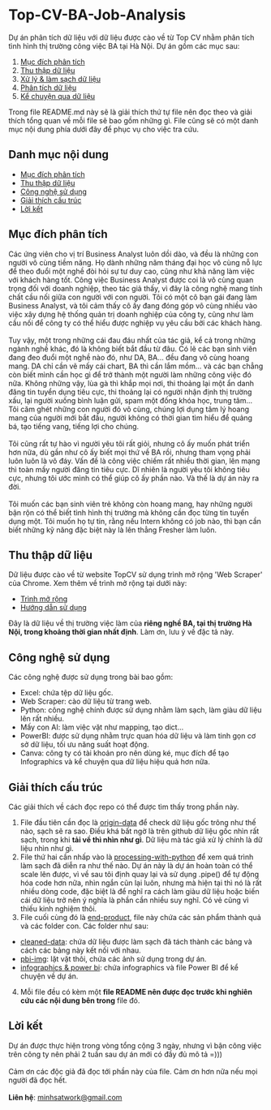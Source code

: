# Top-CV-BA-Job-Analysis
Dự án phân tích dữ liệu với dữ liệu được cào về từ Top CV nhằm phân tích tình hình thị trường công việc BA tại Hà Nội.
Dự án gồm các mục sau: 
1. [Mục đích phân tích](#Mục-đích-phân-tích) 
2. [Thu thập dữ liệu](#Thu-thập-dữ-liệu)
3. [Xử lý & làm sạch dữ liệu](https://github.com/hinmfm/Top-CV-BA-Job-Analysis/tree/main/processing-with-python)
4. [Phân tích dữ liệu](https://github.com/hinmfm/Top-CV-BA-Job-Analysis/tree/main/end-product)
5. [Kể chuyện qua dữ liệu](https://github.com/hinmfm/Top-CV-BA-Job-Analysis/tree/main/end-product/infographics%20%26%20powerbi)

Trong file README.md này sẽ là giải thích thứ tự file nên đọc theo và giải thích tổng quan về mỗi file sẽ bao gồm những gì. File cũng sẽ có một danh mục nội dung phía dưới đây để phục vụ cho việc tra cứu.
## Danh mục nội dung
- [Mục đích phân tích](#Mục-đích-phân-tích)
- [Thu thập dữ liệu](#Thu-thập-dữ-liệu)
- [Công nghệ sử dụng](#Công-nghệ-sử-dụng)
- [Giải thích cấu trúc](#Giải-thích-cấu-trúc)
- [Lời kết](#Lời-kết)

## Mục đích phân tích
Các ứng viên cho vị trí Business Analyst luôn dồi dào, và đều là những con người vô cùng tiềm năng. Họ dành những năm tháng đại học vô cùng nỗ lực để theo đuổi một nghề đòi hỏi 
sự tư duy cao, cũng như khả năng làm việc với khách hàng tốt. Công việc Business Analyst được coi là vô cùng quan trọng đối với doanh nghiệp, theo tác giả thấy, vì đây là công nghệ
mang tính chất cầu nối giữa con người với con người. Tôi có một cô bạn gái đang làm Business Analyst, và tôi cảm thấy cô ấy đang đóng góp vô cùng nhiều vào việc xây dựng hệ thống 
quản trị doanh nghiệp của công ty, cũng như làm cầu nối để công ty có thể hiểu được nghiệp vụ yêu cầu bởi các khách hàng.
<br>
<br>
Tuy vậy, một trong những cái đau đáu nhất của tác giả, kể cả trong những ngành nghề khác, đó là không biết bắt đầu từ đâu. Có lẽ các bạn sinh viên đang đeo đuổi một nghề nào đó, như DA, BA... đều đang vô cùng 
hoang mang. DA chỉ cần vẽ mấy cái chart, BA thì cần lắm mồm... và các bạn chẳng còn biết mình cần học gì để trở thành một người làm những công việc đó nữa. Không những vậy, lùa gà thì khắp mọi nơi, thi thoảng
lại một ẩn danh đăng tin tuyển dụng tiêu cực, thi thoảng lại có người nhận định thị trường xấu, lại người xuống bình luận gửi, spam một đống khóa học, trung tâm... Tôi căm ghét những con người đó vô cùng, chúng
lợi dụng tâm lý hoang mang của người mới bắt đầu, người không có thời gian tìm hiểu để quảng bá, tạo tiếng vang, tiếng lợi cho chúng.
<br>
<br>
Tôi cũng rất tự hào vì người yêu tôi rất giỏi, nhưng cô ấy muốn phát triển hơn nữa, dù gần như cô ấy biết mọi thứ về BA rồi, nhưng tham vọng phải luôn luôn là vô đáy. Vấn đề là công việc chiếm rất nhiều thời gian, lên mạng thì toàn mấy người đăng tin tiêu cực. Dĩ nhiên là người yêu tôi không tiêu cực, nhưng tôi ước mình có thể giúp cô ấy phần nào. Và thế là dự án này ra đời.
<br>
<br>
Tôi muốn các bạn sinh viên trẻ không còn hoang mang, hay những người bận rộn có thể biết tình hình thị trường mà không cần đọc từng tin tuyển dụng một. Tôi muốn họ tự tin, rằng nếu Intern không có job nào, thì bạn cần biết những kỹ năng đặc biệt này là lên thẳng Fresher làm luôn.

## Thu thập dữ liệu
Dữ liệu được cào về từ website TopCV sử dụng trình mở rộng 'Web Scraper' của Chrome. Xem thêm về trình mở rộng tại dưới này:
- [Trình mở rộng](https://chromewebstore.google.com/detail/web-scraper-free-web-scra/jnhgnonknehpejjnehehllkliplmbmhn)
- [Hướng dẫn sử dụng](https://www.youtube.com/@WebScraper)

Đây là dữ liệu về thị trường việc làm của <b> riêng nghề BA, tại thị trường Hà Nội, trong khoảng thời gian nhất định</b>. Làm ơn, lưu ý về đặc tả này.

## Công nghệ sử dụng
Các công nghệ được sử dụng trong bài bao gồm:
- Excel: chứa tệp dữ liệu gốc.
- Web Scraper: cào dữ liệu từ trang web.
- Python: công nghệ chính được sử dụng nhằm làm sạch, làm giàu dữ liệu lên rất nhiều.
- Mấy con AI: làm việc vặt như mapping, tạo dict...
- PowerBI: được sử dụng nhằm trực quan hóa dữ liệu và làm tinh gọn cơ sở dữ liệu, tối ưu năng suất hoạt động.
- Canva: công ty có tài khoản pro nên dùng ké, mục đích để tạo Infographics và kể chuyện qua dữ liệu hiệu quả hơn nữa.

## Giải thích cấu trúc
Các giải thích về cách đọc repo có thể được tìm thấy trong phần này.
1. File đầu tiên cần đọc là [origin-data](https://github.com/hinmfm/Top-CV-BA-Job-Analysis/tree/main/origin-data) để check dữ liệu gốc trông như thế nào, sạch sẽ ra sao. Điều khá bất ngờ là trên github dữ liệu gốc nhìn rất sạch, trong khi <b>tải về thì nhìn như gì</b>. Dữ liệu mà tác giả xử lý chính là dữ liệu nhìn như gì.
2. File thứ hai cần nhấp vào là [processing-with-python](https://github.com/hinmfm/Top-CV-BA-Job-Analysis/tree/main/processing-with-python) để xem quá trình làm sạch đã diễn ra như thế nào. Dự án này là dự án hoàn toàn có thể scale lên được, vì về sau tôi định quay lại và sử dụng .pipe() để tự động hóa code hơn nữa, nhìn ngắn cũn lại luôn, nhưng mà hiện tại thì nó là rất nhiều dòng code, đặc biệt là để nghĩ ra cách làm giàu dữ liệu hoặc biến cái dữ liệu trở nên ý nghĩa là phần cần nhiều suy nghĩ. Có vẻ cũng vì thiếu kinh nghiệm thôi.
3. File cuối cùng đó là [end-product](https://github.com/hinmfm/Top-CV-BA-Job-Analysis/tree/main/end-product), file này chứa các sản phẩm thành quả và các folder con. Các folder như sau:
- [cleaned-data](https://github.com/hinmfm/Top-CV-BA-Job-Analysis/tree/main/end-product/cleaned-data): chứa dữ liệu được làm sạch đã tách thành các bảng và cách các bảng này kết nối với nhau.
- [pbi-img](https://github.com/hinmfm/Top-CV-BA-Job-Analysis/tree/main/end-product/pbi-img): lặt vặt thôi, chứa các ảnh sử dụng trong dự án.
- [infographics & power bi](https://github.com/hinmfm/Top-CV-BA-Job-Analysis/tree/main/end-product/infographics%20%26%20powerbi): chứa infographics và file Power BI để kể chuyện về dự án.
4. Mỗi file đều có kèm một <b>file README nên được đọc trước khi nghiên cứu các nội dung bên trong</b> file đó.

## Lời kết
Dự án được thực hiện trong vòng tổng cộng 3 ngày, nhưng vì bận công việc trên công ty nên phải 2 tuần sau dự án mới có đầy đủ mô tả =)))
<br>
<br>
Cảm ơn các độc giả đã đọc tới phần này của file. Cảm ơn hơn nữa nếu mọi người đã đọc hết.
<br>
<br>
<b>Liên hệ</b>: minhsatwork@gmail.com
